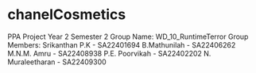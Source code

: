 # chanelCosmetics

PPA Project Year 2 Semester 2
Group Name: WD_10_RuntimeTerror
Group Members: 
Srikanthan P.K - SA22401694
B.Mathunilah - SA22406262
M.N.M. Amru - SA22408938
P.E. Poorvikah - SA22402202
N. Muraleetharan - SA22409300
